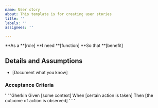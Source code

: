 ```yaml
---
name: User story
about: This template is for creating user stories
title: ''
labels: ''
assignees: ''

---
```


**As a **[role]
**I need **[function]
**So that **[benefit]
## Details and Assumptions
* [Document what you know]

### Acceptance Criteria

' ' 'Gherkin
Given [some context]
When [certain action is taken]
Then [the outcome of action is observed]
' ' '
